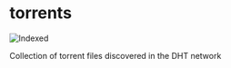 torrents 
========
![Indexed](https://img.shields.io/badge/indexed-123260-blue)

Collection of torrent files discovered in the DHT network

